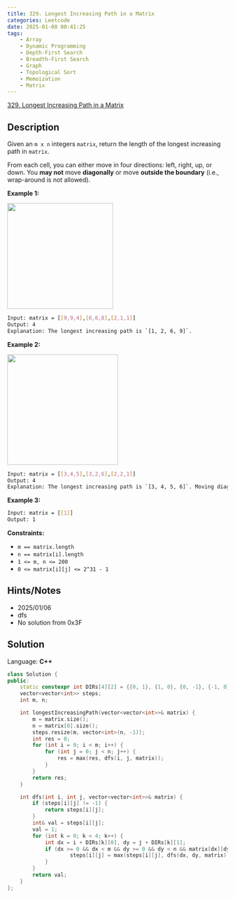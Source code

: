 ```yaml
---
title: 329. Longest Increasing Path in a Matrix
categories: Leetcode
date: 2025-01-08 00:41:25
tags:
    - Array
    - Dynamic Programming
    - Depth-First Search
    - Breadth-First Search
    - Graph
    - Topological Sort
    - Memoization
    - Matrix
---
```


[329. Longest Increasing Path in a Matrix](https://leetcode.com/problems/longest-increasing-path-in-a-matrix/description/?envType=problem-list-v2&envId=plakya4j)

## Description

Given an `m x n` integers `matrix`, return the length of the longest increasing path in `matrix`.

From each cell, you can either move in four directions: left, right, up, or down. You **may not**  move **diagonally**  or move **outside the boundary**  (i.e., wrap-around is not allowed).

**Example 1:**

<img alt="" src="https://assets.leetcode.com/uploads/2021/01/05/grid1.jpg" style="width: 242px; height: 242px;">

```bash
Input: matrix = [[9,9,4],[6,6,8],[2,1,1]]
Output: 4
Explanation: The longest increasing path is `[1, 2, 6, 9]`.
```

**Example 2:**

<img alt="" src="https://assets.leetcode.com/uploads/2021/01/27/tmp-grid.jpg" style="width: 253px; height: 253px;">

```bash
Input: matrix = [[3,4,5],[3,2,6],[2,2,1]]
Output: 4
Explanation: The longest increasing path is `[3, 4, 5, 6]`. Moving diagonally is not allowed.
```

**Example 3:**

```bash
Input: matrix = [[1]]
Output: 1
```

**Constraints:**

- `m == matrix.length`
- `n == matrix[i].length`
- `1 <= m, n <= 200`
- `0 <= matrix[i][j] <= 2^31 - 1`

## Hints/Notes

- 2025/01/06
- dfs
- No solution from 0x3F

## Solution

Language: **C++**

```C++
class Solution {
public:
    static constexpr int DIRs[4][2] = {{0, 1}, {1, 0}, {0, -1}, {-1, 0}};
    vector<vector<int>> steps;
    int m, n;

    int longestIncreasingPath(vector<vector<int>>& matrix) {
        m = matrix.size();
        n = matrix[0].size();
        steps.resize(m, vector<int>(n, -1));
        int res = 0;
        for (int i = 0; i < m; i++) {
            for (int j = 0; j < n; j++) {
                res = max(res, dfs(i, j, matrix));
            }
        }
        return res;
    }

    int dfs(int i, int j, vector<vector<int>>& matrix) {
        if (steps[i][j] != -1) {
            return steps[i][j];
        }
        int& val = steps[i][j];
        val = 1;
        for (int k = 0; k < 4; k++) {
            int dx = i + DIRs[k][0], dy = j + DIRs[k][1];
            if (dx >= 0 && dx < m && dy >= 0 && dy < n && matrix[dx][dy] < matrix[i][j]) {
                    steps[i][j] = max(steps[i][j], dfs(dx, dy, matrix) + 1);
            }
        }
        return val;
    }
};
```
